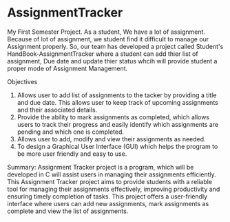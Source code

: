 # AssignmentTracker
My First Semester Project.
  As a student, We have a lot of assignment. Because of lot of assignment, we student find it difficult to manage our Assignment properly. So, our team has developed a project called Student's HandBook-AssignmentTracker where a student can add thier list of assignment, Due date and update thier status whcih will provide student a proper mode of Assignment Management.


 Objectives
1.	Allows user to add list of assignments to the tacker by providing a title and due date. This allows user to keep track of upcoming assignments and their associated details.
2.	Provide the ability to mark assignments as completed, which allows users to track their progress and easily identify which assignments are pending and which one is completed.
3.	Allows user to add, modify and view their assignments as needed. 
4.	To design a Graphical User Interface (GUI) which helps the program to be more user friendly and easy to use.


Summary:
Assignment Tracker project is a program, which will be developed in C will assist users in managing their assignments efficiently. This Assignment Tracker project aims to provide students with a reliable tool for managing their assignments effectively, improving productivity and ensuring timely completion of tasks. This project offers a user-friendly interface where users can add new assignments, mark assignments as complete and view the list of assignments. 

